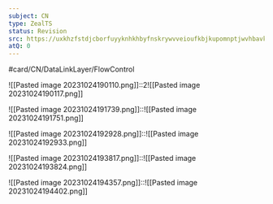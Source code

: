 ```yaml
---
subject: CN
type: ZealTS
status: Revision
src: https://uxkhzfstdjcborfuyyknhkhbyfnskrywvveioufkbjkupomnptjwvhbavkysuhi.vercel.app/solution.html?testId=626a31e2f1b00b4d80154b06&test_id=27
atQ: 0
---
```

#card/CN/DataLinkLayer/FlowControl 

![[Pasted image 20231024190110.png]]::2![[Pasted image 20231024190117.png]] <!--SR:!2024-03-26,71,290-->


![[Pasted image 20231024191739.png]]::![[Pasted image 20231024191751.png]] <!--SR:!2024-03-25,108,290-->


![[Pasted image 20231024192928.png]]::![[Pasted image 20231024192933.png]] <!--SR:!2024-09-23,252,330-->


![[Pasted image 20231024193817.png]]::![[Pasted image 20231024193824.png]] <!--SR:!2024-05-12,118,296-->


![[Pasted image 20231024194357.png]]::![[Pasted image 20231024194402.png]] <!--SR:!2024-01-29,14,296-->